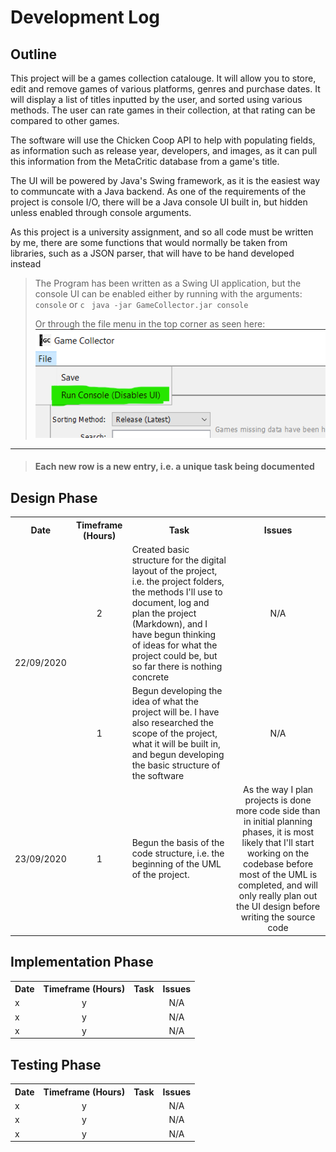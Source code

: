 # Development Log

## Outline
This project will be a games collection catalouge. It will allow you to store, edit and remove games of various platforms, genres and purchase dates. It will display a list of titles inputted by the user, and sorted using various methods. The user can rate games in their collection, at that rating can be compared to other games. 

The software will use the Chicken Coop API to help with populating fields, as information such as release year, developers, and images, as it can pull this information from the MetaCritic database from a game's title.

The UI will be powered by Java's Swing framework, as it is the easiest way to communcate with a Java backend. As one of the requirements of the project is console I/O, there will be a Java console UI built in, but hidden unless enabled through console arguments.

As this project is a university assignment, and so all code must be written by me, there are some functions that would normally be taken from libraries, such as a JSON parser, that will have to be hand developed instead

> The Program has been written as a Swing UI application, but the console UI can be enabled either by running with the arguments: ```console``` or ```c```
> ``` java -jar GameCollector.jar console```
> 
>Or through the file menu in the top corner as seen here: 
>![File menu](docs/RunConsoleExample.png)

---
>#### Each new row is a new entry, i.e. a unique task being documented
## Design Phase

<table style="width:100%;">
    <tr>
        <th>Date</th>
        <th>Timeframe (Hours)</th>
        <th>Task</th>
        <th>Issues</th>
    </tr>
    <tr>
        <td rowspan="2">22/09/2020</td>
        <td style="text-align:center">2</td>
        <td>Created basic structure for the digital layout of the project, i.e. the project folders, the methods I'll use to document, log and plan the project (Markdown), and I have begun thinking of ideas for what the project could be, but so far there is nothing concrete</td>
        <td style="text-align:center">N/A</td>
    </tr>
    <tr>
        <td style="text-align:center">1</td>
        <td>Begun developing the idea of what the project will be. I have also researched the scope of the project, what it will be built in, and begun developing the basic structure of the software</td>
        <td style="text-align:center">N/A</td>
    </tr>
    <tr>
        <td style="text-align:center">23/09/2020</td>
        <td style="text-align:center">1</td>
        <td>Begun the basis of the code structure, i.e. the beginning of the UML of the project.</td>
        <td style="text-align:center">As the way I plan projects is done more code side than in initial planning phases, it is most likely that I'll start working on the codebase before most of the UML is completed, and will only really plan out the UI design before writing the source code</td>
    </tr>
</table>

## Implementation Phase

<table style="width:100%;">
    <tr>
        <th>Date</th>
        <th>Timeframe (Hours)</th>
        <th>Task</th>
        <th>Issues</th>
    </tr>
    <tr>
        <td>x</td>
        <td style="text-align:center">y</td>
        <td></td>
        <td style="text-align:center">N/A</td>
    </tr>
    <tr>
        <td>x</td>
        <td style="text-align:center">y</td>
        <td></td>
        <td style="text-align:center">N/A</td>
    </tr>
    <tr>
        <td >x</td>
        <td style="text-align:center">y</td>
        <td></td>
        <td style="text-align:center">N/A</td>
    </tr>
</table>

## Testing Phase 

<table style="width:100%;">
    <tr>
        <th>Date</th>
        <th>Timeframe (Hours)</th>
        <th>Task</th>
        <th>Issues</th>
    </tr>
    <tr>
        <td>x</td>
        <td style="text-align:center">y</td>
        <td></td>
        <td style="text-align:center">N/A</td>
    </tr>
    <tr>
        <td>x</td>
        <td style="text-align:center">y</td>
        <td></td>
        <td style="text-align:center">N/A</td>
    </tr>
    <tr>
        <td >x</td>
        <td style="text-align:center">y</td>
        <td></td>
        <td style="text-align:center">N/A</td>
    </tr>
</table>


